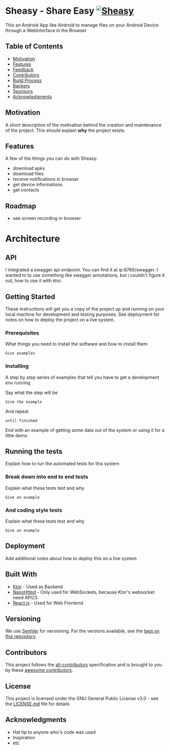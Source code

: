# Sheasy - Share Easy [![Sheasy](https://img.shields.io/badge/License-GPLv3-yellow.svg)](https://github.com/sindresorhus/awesome)
This an Android App like Airdroid to manage files on your Android Device through a WebInterface in the Browser


## Table of Contents

- [Motivation](#motivation)
- [Features](#features)
- [Feedback](#feedback)
- [Contributors](#contributors)
- [Build Process](#build-process)
- [Backers](#backers-)
- [Sponsors](#sponsors-)
- [Acknowledgments](#acknowledgments)

## Motivation
A short description of the motivation behind the creation and maintenance of the project. This should explain **why** the project exists.

## Features
A few of the things you can do with Sheasy:
- download apks
- download files
- receive notifications in browser
- get device informations
- get contacts


## Roadmap
- see screen recording in browser

# Architecture

## API
I integrated a swagger api endpoint. You can find it at ip:8766/swagger.
I wanted to to use something like swagger annotations, but i couldn't figure it out, how to use it with ktor.


## Getting Started

These instructions will get you a copy of the project up and running on your local machine for development and testing purposes. See deployment for notes on how to deploy the project on a live system.

### Prerequisites

What things you need to install the software and how to install them

```
Give examples
```

### Installing

A step by step series of examples that tell you have to get a development env running

Say what the step will be

```
Give the example
```

And repeat

```
until finished
```

End with an example of getting some data out of the system or using it for a little demo

## Running the tests

Explain how to run the automated tests for this system

### Break down into end to end tests

Explain what these tests test and why

```
Give an example
```

### And coding style tests

Explain what these tests test and why

```
Give an example
```

## Deployment

Add additional notes about how to deploy this on a live system

## Built With
* [Ktor](https://github.com/ktorio/ktor) - Used as Backend
* [NanoHttpd](https://github.com/NanoHttpd/nanohttpd) - Only used for WebSockets, because Ktor's websocket need API23
* [React.js](https://reactjs.org/) - Used for Web Frontend


## Versioning

We use [SemVer](http://semver.org/) for versioning. For the versions available, see the [tags on this repository](https://github.com/your/project/tags). 

## Contributors

This project follows the [all-contributors](https://github.com/kentcdodds/all-contributors) specification and is brought to you by these [awesome contributors](./CONTRIBUTORS.md).


## License

This project is licensed under the GNU General Public License v3.0 - see the [LICENSE.md](https://github.com/Foso/Sheasy/blob/master/LICENSE) file for details

## Acknowledgments

* Hat tip to anyone who's code was used
* Inspiration
* etc

